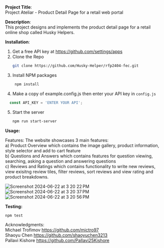 **Project Title**: <br />
Project Ateliar - Product Detail Page for a retail web portal 

**Description**: <br /> 
This project designs and implements the product detail page for a retail online shop called Husky Helpers. 
 

**Installation**:  <br /> 
1. Get a free API key at https://github.com/settings/apps  <br />
2. Clone the Repo
   ```sh
   git clone https://github.com/Husky-Helper/rfp2404-fec.git
   ```
3. Install NPM packages
   ```sh
    npm install
   ```
4. Make a copy of example.config.js then enter your API key in `config.js`  
  ```js
    const API_KEY = 'ENTER YOUR API';
   ```
5. Start the server
   ```sh
   npm run start-server
   ```

**Usage:**  <br /> 

Features: The website showcases 3 main features: <br />
a) Product Overview which contains the image gallery, product information, style selector and add to cart feature <br />
b) Questions and Answers which contains features for question viewing, searching, asking a question and answering questions <br />
c) Reviews and Ratings which contains functionality to write new reviews, view exisitng review tiles, filter reviews, sort reviews and view rating and product breakdowns. 

![Screenshot 2024-06-22 at 3 20 22 PM](https://github.com/Husky-Helper/rfp2404-fec/assets/131228774/b985c59f-f8f7-4b55-b626-68ce180f2349)
![Screenshot 2024-06-22 at 3 20 37 PM](https://github.com/Husky-Helper/rfp2404-fec/assets/131228774/42134676-b582-4ff6-8976-26f40acf59db)
![Screenshot 2024-06-22 at 3 20 56 PM](https://github.com/Husky-Helper/rfp2404-fec/assets/131228774/740eddac-a4d8-4ec7-94b7-e2c3b81ba285)


**Testing:**  <br /> 
```sh
npm test
``` 

Acknowledgments:  <br /> 
Michael Trofimov https://github.com/mictro97   <br /> 
Shaoyu Chen https://github.com/shaoyuchen3213  <br /> 
Pallavi Kishore https://github.com/Pallavi25Kishore  <br /> 

